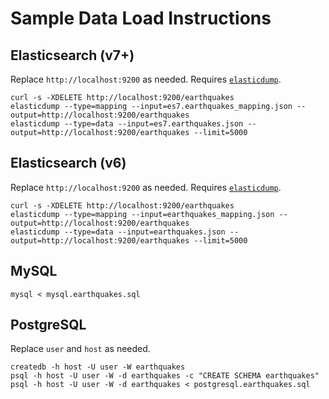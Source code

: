 # Sample Data Load Instructions 

## Elasticsearch (v7+)

Replace `http://localhost:9200` as needed.  Requires [`elasticdump`](https://www.npmjs.com/package/elasticdump).

```
curl -s -XDELETE http://localhost:9200/earthquakes
elasticdump --type=mapping --input=es7.earthquakes_mapping.json --output=http://localhost:9200/earthquakes
elasticdump --type=data --input=es7.earthquakes.json --output=http://localhost:9200/earthquakes --limit=5000
```

## Elasticsearch (v6)

Replace `http://localhost:9200` as needed.  Requires [`elasticdump`](https://www.npmjs.com/package/elasticdump).

```
curl -s -XDELETE http://localhost:9200/earthquakes
elasticdump --type=mapping --input=earthquakes_mapping.json --output=http://localhost:9200/earthquakes
elasticdump --type=data --input=earthquakes.json --output=http://localhost:9200/earthquakes --limit=5000
```

## MySQL

```
mysql < mysql.earthquakes.sql
```

## PostgreSQL

Replace `user` and `host` as needed.

```
createdb -h host -U user -W earthquakes
psql -h host -U user -W -d earthquakes -c "CREATE SCHEMA earthquakes"
psql -h host -U user -W -d earthquakes < postgresql.earthquakes.sql
```
